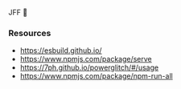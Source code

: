 JFF 🥤

### Resources

* https://esbuild.github.io/
* https://www.npmjs.com/package/serve
* https://7ph.github.io/powerglitch/#/usage
* https://www.npmjs.com/package/npm-run-all